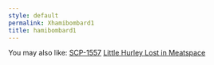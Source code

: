 ```yaml
---
style: default
permalink: Xhamibombard1
title: hamibombard1
---
```

You may also like:
[SCP-1557](http://scp-wiki.net/scp-1557)
[Little Hurley Lost in Meatspace](http://scp-wiki.net/little-hurley-lost-in-meatspace)
